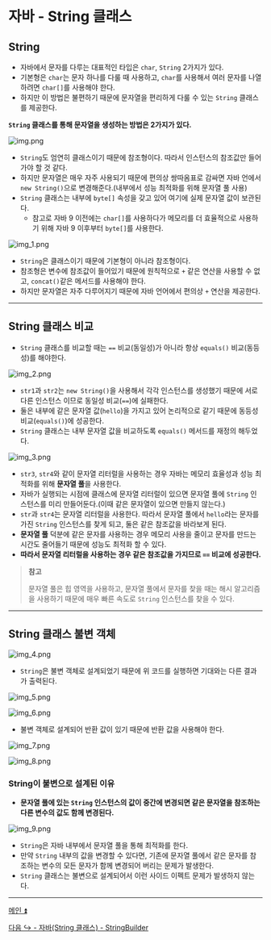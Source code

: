 # 자바 - String 클래스

## String

- 자바에서 문자를 다루는 대표적인 타입은 `char`, `String` 2가지가 있다.
- 기본형은 `char`는 문자 하나를 다룰 때 사용하고, `char`를 사용해서 여러 문자를 나열하려면 `char[]`를 사용해야 한다.
- 하지만 이 방법은 불편하기 때문에 문자열을 편리하게 다룰 수 있는 `String` 클래스를 제공한다.

**`String` 클래스를 통해 문자열을 생성하는 방법은 2가지가 있다.**

![img.png](image/img.png)

- `String`도 엄연히 클래스이기 때문에 참조형이다. 따라서 인스턴스의 참조값만 들어가야 할 것 같다.
- 하지만 문자열은 매우 자주 사용되기 때문에 편의상 쌍따옴표로 감싸면 자바 언에서 `new String()`으로 변경해준다.(내부에서 성능 최적화를 위해 문자열 풀 사용)
- `String` 클래스는 내부에 `byte[]` 속성을 갖고 있어 여기에 실제 문자열 값이 보관된다.
  - 참고로 자바 9 이전에는 `char[]`를 사용하다가 메모리를 더 효율적으로 사용하기 위해 자바 9 이후부터 `byte[]`를 사용한다.

![img_1.png](image/img_1.png)

- `String`은 클래스이기 때문에 기본형이 아니라 참조형이다.
- 참조형은 변수에 참조값이 들어있기 때문에 원칙적으로 `+` 같은 연산을 사용할 수 없고, `concat()`같은 메서드를 사용해야 한다.
- 하지만 문자열은 자주 다루어지기 때문에 자바 언어에서 편의상 `+` 연산을 제공한다.

---

## String 클래스 비교

- `String` 클래스를 비교할 때는 `==` 비교(동일성)가 아니라 항상 `equals()` 비교(동등성)를 해야한다.

![img_2.png](image/img_2.png)

- `str1`과 `str2`는 `new String()`을 사용해서 각각 인스턴스를 생성했기 때문에 서로 다른 인스턴스 이므로 동일성 비교(`==`)에 실패한다.
- 둘은 내부에 같은 문자열 값(`hello`)을 가지고 있어 논리적으로 같기 때문에 동등성 비교(`equals()`)에 성공한다.
- `String` 클래스는 내부 문자열 값을 비교하도록 `equals()` 메서드를 재정의 해두었다.

![img_3.png](image/img_3.png)

- `str3`, `str4`와 같이 문자열 리터럴을 사용하는 경우 자바는 메모리 효율성과 성능 최적화를 위해 **문자열 풀**을 사용한다.
- 자바가 실행되는 시점에 클래스에 문자열 리터럴이 있으면 문자열 풀에 `String` 인스턴스를 미리 만들어둔다.(이때 같은 문자열이 있으면 만들지 않는다.)
- `str`과 `str4`는 문자열 리터럴을 사용한다. 따라서 문자열 풀에서 `hello`라는 문자를 가진 `String` 인스턴스를 찾게 되고, 둘은 같은 참조값을 바라보게 된다.
- **문자열 풀** 덕분에 같은 문자를 사용하는 경우 메모리 사용을 줄이고 문자를 만드는 시간도 줄어들기 때문에 성능도 최적화 할 수 있다.
- **따라서 문자열 리터럴을 사용하는 경우 같은 참조값을 가지므로 `==` 비교에 성공한다.**

> **참고**
> 
> 문자열 풀은 힙 영역을 사용하고, 문자열 풀에서 문자를 찾을 때는 해시 알고리즘을 사용하기 때문에 매우 빠른 속도로 `String` 인스턴스를 찾을 수 있다.

---

## String 클래스 불변 객체

![img_4.png](image/img_4.png)

- `String`은 불변 객체로 설계되었기 때문에 위 코드를 실행하면 기대와는 다른 결과가 출력된다.

![img_5.png](image/img_5.png)

![img_6.png](image/img_6.png)

- 불변 객체로 설계되어 반환 값이 있기 때문에 반환 값을 사용해야 한다.

![img_7.png](image/img_7.png)

![img_8.png](image/img_8.png)

### String이 불변으로 설계된 이유

- **문자열 풀에 있는 `String` 인스턴스의 값이 중간에 변경되면 같은 문자열을 참조하는 다른 변수의 값도 함께 변경된다.**

![img_9.png](image/img_9.png)

- `String`은 자바 내부에서 문자열 풀을 통해 최적화를 한다.
- 만약 `String` 내부의 값을 변경할 수 있다면, 기존에 문자열 풀에서 같은 문자를 참조하는 변수의 모든 문자가 함께 변경되어 버리는 문제가 발생한다.
- `String` 클래스는 불변으로 설계되어서 이런 사이드 이펙트 문제가 발생하지 않는다.

---

[메인 ⏫](https://github.com/genesis12345678/TIL/blob/main/Java/mid_1/Main.md)

[다음 ↪️ - 자바(String 클래스) - StringBuilder](https://github.com/genesis12345678/TIL/blob/main/Java/mid_1/String/StringBuilder.md)